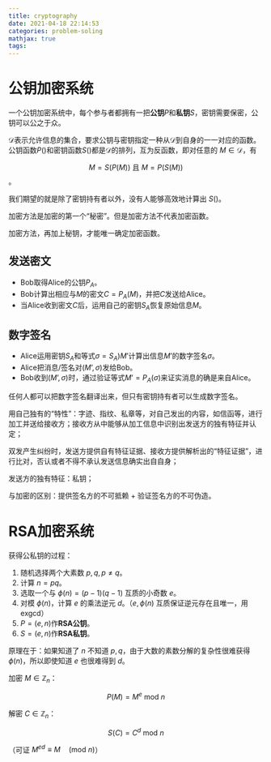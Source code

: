 ```yaml
---
title: cryptography
date: 2021-04-18 22:14:53
categories: problem-soling
mathjax: true
tags:
---
```


# 公钥加密系统

一个公钥加密系统中，每个参与者都拥有一把**公钥**$P$和**私钥**$S$，密钥需要保密，公钥可以公之于众。

$\mathcal{D}$表示允许信息的集合，要求公钥与密钥指定一种从$\mathcal{D}$到自身的一一对应的函数。
公钥函数$P()$和密钥函数$S()$都是$\mathcal{D}$的排列，互为反函数，即对任意的 $M \in \mathcal{D}$，有

$$M = S(P(M)) \text{ 且 } M = P(S(M))$$。

我们期望的就是除了密钥持有者以外，没有人能够高效地计算出 $S()$。

加密方法是加密的第一个“秘密”。但是加密方法不代表加密函数。

加密方法，再加上秘钥，才能唯一确定加密函数。

## 发送密文

- Bob取得Alice的公钥$P_A$。
- Bob计算出相应与$M$的密文$C=P_A(M)$，并把$C$发送给Alice。
- 当Alice收到密文$C$后，运用自己的密钥$S_A$恢复原始信息$M$。



## 数字签名

- Alice运用密钥$S_A$和等式$\sigma=S_A)M’$计算出信息$M’$的数字签名$\sigma$。
- Alice把消息/签名对$(M’,\sigma)$发给Bob。
- Bob收到$(M’,\sigma)$时，通过验证等式$M’=P_A(\sigma)$来证实消息的确是来自Alice。

任何人都可以把数字签名翻译出来，但只有密钥持有者可以生成数字签名。

用自己独有的“特性”：字迹、指纹、私章等，对自己发出的内容，如信函等，进行加工并送给接收方；接收方从中能够从加工信息中识别出发送方的独有特征并认定；

双发产生纠纷时，发送方提供自有特征证据、接收方提供解析出的“特征证据”，进行比对，否认或者不得不承认发送信息确实出自自身；

发送方的独有特征：私钥；

与加密的区别：提供签名方的不可抵赖 +  验证签名方的不可伪造。



# RSA加密系统

获得公私钥的过程：

1. 随机选择两个大素数 $p, q, p \neq q$。
2. 计算 $n = pq$。
3. 选取一个与 $\phi(n) = (p - 1)(q - 1)$ 互质的小奇数 $e$。
4. 对模 $\phi(n)$，计算 $e$ 的乘法逆元 $d$。（$e, \phi(n)$ 互质保证逆元存在且唯一，用exgcd）
5. $P = (e, n)$作**RSA公钥**。
6. $S = (e, n)$作**RSA私钥**。

原理在于：如果知道了 $n$ 不知道 $p,q$，由于大数的素数分解的复杂性很难获得 $\phi(n)$，所以即使知道 $e$ 也很难得到 $d$。

加密 $M \in \mathbb{Z}_n$：

$$P(M) = M^{e} \text{  mod } n$$

解密 $C \in \mathbb{Z}_n$：

$$S(C) = C^d \text{  mod } n$$

（可证 $M^{ed} \equiv M \quad (\text{mod } n )$）

